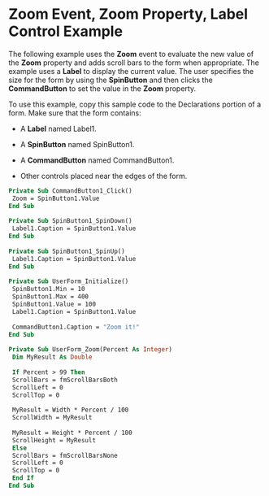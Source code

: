
# Zoom Event, Zoom Property, Label Control Example

The following example uses the  **Zoom** event to evaluate the new value of the **Zoom** property and adds scroll bars to the form when appropriate. The example uses a **Label** to display the current value. The user specifies the size for the form by using the **SpinButton** and then clicks the **CommandButton** to set the value in the **Zoom** property.

To use this example, copy this sample code to the Declarations portion of a form. Make sure that the form contains:




- A  **Label** named Label1.
    
- A  **SpinButton** named SpinButton1.
    
- A  **CommandButton** named CommandButton1.
    
- Other controls placed near the edges of the form.
    




```vb
Private Sub CommandButton1_Click() 
 Zoom = SpinButton1.Value 
End Sub 
 
Private Sub SpinButton1_SpinDown() 
 Label1.Caption = SpinButton1.Value 
End Sub 
 
Private Sub SpinButton1_SpinUp() 
 Label1.Caption = SpinButton1.Value 
End Sub 
 
Private Sub UserForm_Initialize() 
 SpinButton1.Min = 10 
 SpinButton1.Max = 400 
 SpinButton1.Value = 100 
 Label1.Caption = SpinButton1.Value 
 
 CommandButton1.Caption = "Zoom it!" 
End Sub 
 
Private Sub UserForm_Zoom(Percent As Integer) 
 Dim MyResult As Double 
 
 If Percent > 99 Then 
 ScrollBars = fmScrollBarsBoth 
 ScrollLeft = 0 
 ScrollTop = 0 
 
 MyResult = Width * Percent / 100 
 ScrollWidth = MyResult 
 
 MyResult = Height * Percent / 100 
 ScrollHeight = MyResult 
 Else 
 ScrollBars = fmScrollBarsNone 
 ScrollLeft = 0 
 ScrollTop = 0 
 End If 
End Sub
```

